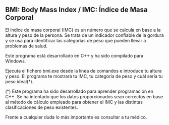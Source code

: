 BMI: Body Mass Index / IMC: Índice de Masa Corporal
-----------------------------

El índice de masa corporal (IMC) es un número que se calcula en base a la altura 
y peso de la persona. Se trata de un indicador confiable de la gordura y se usa 
para identificar las categorías de peso que pueden llevar a problemas de salud.

Este programa está desarrollado en C++ y ha sido compilado para Windows.

Ejecuta el fichero bmi.exe desde la línea de comandos e introduce tu altura y peso.
El programa te mostrará tu IMC, tu categoría de peso y cuál sería tu peso ideal(*).

(*) Este programa ha sido desarrollado para aprender programación en C++. Se ha 
intentado que los datos proporcionados sean correctos en base al método de cálculo 
empleado para obtener el IMC y las distintas clasificaciones de peso existentes.

Frente a cualquier duda lo más importante es consultar a tu médico.

